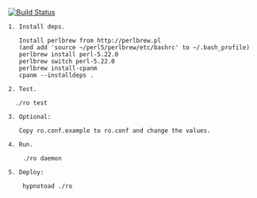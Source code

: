 [![Build Status](https://travis-ci.org/bduggan/ro.svg?branch=master)](https://travis-ci.org/bduggan/ro)

```
1. Install deps.

   Install perlbrew from http://perlbrew.pl
   (and add 'source ~/perl5/perlbrew/etc/bashrc' to ~/.bash_profile)
   perlbrew install perl-5.22.0
   perlbrew switch perl-5.22.0
   perlbrew install-cpanm
   cpanm --installdeps .

2. Test.

  ./ro test

3. Optional:

   Copy ro.conf.example to ro.conf and change the values.

4. Run.

    ./ro daemon

5. Deploy:

    hypnotoad ./ro

```

